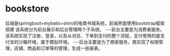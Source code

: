 # bookstore
后端是springboot+mybatis+shiro的电商书城系统，前端界面使用bootstrap框架搭建
该系统分为前台展示和后台管理两个子系统。
---前台主要是为消费者服务。该系统实现了注册，登录，以及从浏览、下单到支付的整个流程，支付使用的是支付宝的沙箱环境，属于模拟环境。
---后台主要是为了商家服务，商实现了权限管理，店铺、商品和订单等的管理，生成一些报表。
